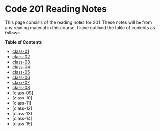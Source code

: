 # Code 201 Reading Notes
This page consists of the reading notes for 201.
These notes will be from any reading material in this course.
I have outlined the table of contents as follows:

**Table of Contents**
 - [class-01](class-01.md)
 - [class-02](class-02.md)
 - [class-03](class-03.md)
 - [class-04](class-04.md)
 - [class-05](class-05.md)
 - [class-06](class-06.md)
 - [class-07](class-07.md)
 - [class-08](class-08.md)
 - [class-09]
 - [class-10]
 - [class-11]
 - [class-12]
 - [class-13]
 - [class-14]
 - [class-15]